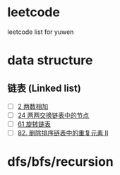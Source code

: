 # leetcode
leetcode list for yuwen

# data structure

## 链表 (Linked list)
- [ ] [2 两数相加](https://leetcode-cn.com/problems/add-two-numbers/)
- [ ] [24 两两交换链表中的节点](https://leetcode-cn.com/problems/swap-nodes-in-pairs/)  
- [ ] [61 旋转链表](https://leetcode-cn.com/problems/rotate-list/)
- [ ] [82. 删除排序链表中的重复元素 II](https://leetcode-cn.com/problems/remove-duplicates-from-sorted-list-ii/)

# dfs/bfs/recursion
